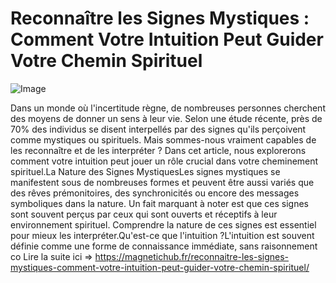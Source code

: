 # Reconnaître les Signes Mystiques : Comment Votre Intuition Peut Guider Votre Chemin Spirituel

![Image](https://images.pexels.com/photos/29685623/pexels-photo-29685623.jpeg?auto=compress&cs=tinysrgb&h=650&w=940)

Dans un monde où l'incertitude règne, de nombreuses personnes cherchent des moyens de donner un sens à leur vie. Selon une étude récente, près de 70% des individus se disent interpellés par des signes qu'ils perçoivent comme mystiques ou spirituels. Mais sommes-nous vraiment capables de les reconnaître et de les interpréter ? Dans cet article, nous explorerons comment votre intuition peut jouer un rôle crucial dans votre cheminement spirituel.La Nature des Signes MystiquesLes signes mystiques se manifestent sous de nombreuses formes et peuvent être aussi variés que des rêves prémonitoires, des synchronicités ou encore des messages symboliques dans la nature. Un fait marquant à noter est que ces signes sont souvent perçus par ceux qui sont ouverts et réceptifs à leur environnement spirituel. Comprendre la nature de ces signes est essentiel pour mieux les interpréter.Qu'est-ce que l'intuition ?L'intuition est souvent définie comme une forme de connaissance immédiate, sans raisonnement co Lire la suite ici => https://magnetichub.fr/reconnaitre-les-signes-mystiques-comment-votre-intuition-peut-guider-votre-chemin-spirituel/
